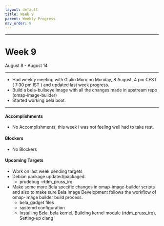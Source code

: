 ```yaml
---
layout: default
title: Week 9
parent: Weekly Progress
nav_order: 9
---
```

---
# Week 9
August 8 - August 14

---
- Had weekly meeting with Giulio Moro on Monday, 8 August, 4 pm CEST ( 7:30 pm IST ) and updated last week progress.
- Build a bela-bullseye Image with all the changes made in upstream repo (omap-image-builder)
- Started working bela boot.


----

#### **Accomplishments**

- No Accomplishments, this week i was not feeling well had to take rest.
    
#### **Blockers**
- No Blockers

#### **Upcoming Targets**
- Work on last week pending targets 
- Debian package updated/packaged.
    - prudebug
    -rtdm_pruss_irq
- Make some more Bela specific changes in omap-image-builder scripts and also to make sure Bela Image Development follows the workflow of omap-image builder build process.
    - bela_gadget files
    - systemd configuration
    - Installing Bela, bela kernel, Building kernel module (rtdm_pruss_irq), Setting-up clang


